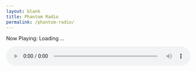 ```yaml
---
layout: blank
title: Phantom Radio
permalink: /phantom-radio/
---
```

<p>Now Playing: <span class="cc_streaminfo" data-type="song" data-username="phantommedia" data-mount="/stream">Loading ...</span></p>
    
<div><audio style="width:100%" controls=""><source src="https://phantommedia.radioca.st/stream" preload=""></audio></div>

<script language="javascript" type="text/javascript" src="https://nebula.shoutca.st:2199/system/streaminfo.js"></script>
